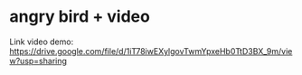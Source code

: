# angry bird + video
Link video demo: https://drive.google.com/file/d/1iT78iwEXylgovTwmYpxeHb0TtD3BX_9m/view?usp=sharing
